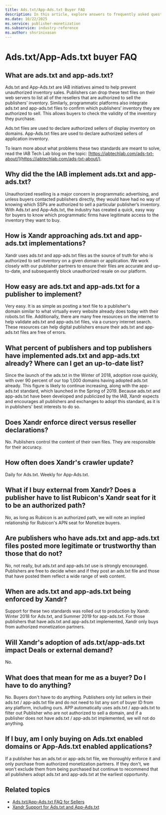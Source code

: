 ```yaml
---
title: Ads.txt/App-Ads.txt Buyer FAQ
description: In this article, explore answers to frequently asked questions (FAQs) about Ads.txt/App-Ads.txt for buyers.
ms.date: 10/22/2025
ms.service: publisher-monetization
ms.subservice: industry-reference
ms.author: shsrinivasan
---
```


# Ads.txt/App-Ads.txt buyer FAQ

## What are ads.txt and app-ads.txt?

Ads.txt and App-Ads.txt are IAB initiatives aimed to help prevent unauthorized inventory sales. Publishers can drop these text files on their web servers to list all of the resellers that are authorized to sell the publishers’ inventory. Similarly, programmatic platforms also integrate ads.txt and app-ads.txt files to confirm which publishers’ inventory they are authorized to sell. This allows buyers to check the validity of the inventory they purchase.

Ads.txt files are used to declare authorized sellers of display inventory on domains. App-Ads.txt files are used to declare authorized sellers of application inventory.

To learn more about what problems these two standards are meant to solve, read the IAB Tech Lab blog on the topic: [https://iabtechlab.com/ads-txt-about/](https://iabtechlab.com/ads-txt-about/).

## Why did the the IAB implement ads.txt and app-ads.txt?

Unauthorized reselling is a major concern in programmatic advertising, and unless buyers contacted publishers directly, they would have had no way of knowing which SSPs are authorized to sell a particular publisher’s inventory. With Ads.txt and App-Ads.txt, the industry has created a quick, easy way for buyers to know which programmatic firms have legitimate access to the inventory they want to buy.

## How is Xandr approaching ads.txt and app-ads.txt implementations?

Xandr uses ads.txt and app-ads.txt files as the source of truth for who is authorized to sell inventory on a given domain or application. We work closely with our publisher partners to ensure their files are accurate and up-to-date, and subsequently block unauthorized resale on our platform.

## How easy are ads.txt and app-ads.txt for a publisher to implement?

Very easy. It is as simple as posting a text file to a publisher's domain similar to what virtually every website already does today with their robots.txt file. Additionally, there are many free resources on the internet to help validate ads.txt and app-ads.txt files, via a cursory internet search. These resources can help digital publishers ensure their ads.txt and app-ads.txt files are free of errors.

## What percent of publishers and top publishers have implemented ads.txt and app-ads.txt already? Where can I get an up-to-date list?

Since the launch of the ads.txt in the Winter of 2018, adoption rose quickly, with over 90 percent of our top 1,000 domains having adopted ads.txt already. This figure is likely to continue increasing, along with the app-ads.txt standard, which launched in the Spring of 2019. Because ads.txt and app-ads.txt have been developed and publicized by the IAB, Xandr expects and encourages all publishers and exchanges to adopt this standard, as it is in publishers' best interests to do so.

## Does Xandr enforce direct versus reseller declarations?

No. Publishers control the content of their own files. They are responsible for their accuracy.

## How often does Xandr's crawler update?

Daily for Ads.txt. Weekly for App-Ads.txt.

## What if I buy external from Xandr? Does a publisher have to list Rubicon's Xandr seat for it to be an authorized path?  

No, as long as Rubicon is an authorized path, we will note an implied relationship for Rubicon's APN seat for Monetize buyers.

## Are publishers who have ads.txt and app-ads.txt files posted more legitimate or trustworthy than those that do not?

No, not really, but ads.txt and app-ads.txt use is strongly encouraged. Publishers are free to decide when and if they post an ads.txt file and those that have posted them reflect a wide range of web content.

## When are ads.txt and app-ads.txt being enforced by Xandr?

Support for these two standards was rolled out to production by Xandr. Winter 2018 for Ads.txt, and Summer 2019 for app-ads.txt. For those publishers that have ads.txt and app-ads.txt implemented, Xandr only buys from authorized monetization partners.

## Will Xandr's adoption of ads.txt/app-ads.txt impact Deals or external demand?

No.

## What does that mean for me as a buyer? Do I have to do anything?

No. Buyers don't have to do anything. Publishers only list sellers in their ads.txt / app-ads.txt file and do not need to list any sort of buyer ID from any platform, including ours. APP automatically uses ads.txt / app-ads.txt to filter out Publisher who are not authorized to sell a domain, and if a publisher does not have ads.txt / app-ads.txt implemented, we will not do anything.

## If I buy, am I only buying on Ads.txt enabled domains or App-Ads.txt enabled applications?

If a publisher has an ads.txt or app-ads.txt file, we thoroughly enforce it and only purchase from authorized monetization partners. If they don't, we won't exclude them from being purchased but continue to recommend that all publishers adopt ads.txt and app-ads.txt at the earliest opportunity.

## Related topics

- [Ads.txt/App-Ads.txt FAQ for Sellers](ads-txt---app-ads-txt-faq-for-sellers.md)
- [Xandr Support for Ads.txt and App-Ads.txt](xandr-support-for-ads-txt-and-app-ads-txt.md)
